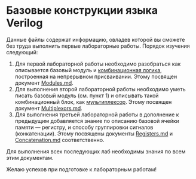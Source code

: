 # Базовые конструкции языка Verilog

Данные файлы содержат информацию, овладев которой вы сможете без труда выполнить первые лабораторные работы.
Порядок изучения следующий:

1. Для первой лабораторной работы необходимо разобраться как описывается базовый модуль и [комбинационная логика](https://ru.wikipedia.org/wiki/%D0%9A%D0%BE%D0%BC%D0%B1%D0%B8%D0%BD%D0%B0%D1%86%D0%B8%D0%BE%D0%BD%D0%BD%D0%B0%D1%8F_%D0%BB%D0%BE%D0%B3%D0%B8%D0%BA%D0%B0), построенная на непрерывном присваивании. Этому посвящен документ [Modules.md](Modules.md).
2. Для выполнения второй лабораторной работы необходимо уметь писать базовый модуль (см. пункт 1) и описывать такой комбинационный блок, как [мультиплексор](https://ru.wikipedia.org/wiki/%D0%9C%D1%83%D0%BB%D1%8C%D1%82%D0%B8%D0%BF%D0%BB%D0%B5%D0%BA%D1%81%D0%BE%D1%80_%28%D1%8D%D0%BB%D0%B5%D0%BA%D1%82%D1%80%D0%BE%D0%BD%D0%B8%D0%BA%D0%B0%29). Этому посвящен документ [Multiplexors.md](./Multiplexors.md).
3. Для выполнения третьей лабораторной работы в дополнение к предыдущим добавляется знание по описанию базовой ячейки памяти — регистру, и способу группировки сигналов (конкатенации). Этому посвящены документы [Registers.md](./Registers.md) и [Concatenation.md](./Concatenation.md) соответственно.

Для выполнения всех последующих лаб необходимы знания по всем этим документам.

Желаю успехов при подготовке к лабораторным работам!

